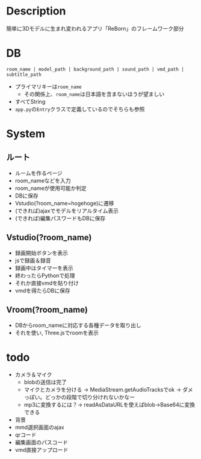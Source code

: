 # Description
簡単に3Dモデルに生まれ変われるアプリ「ReBorn」のフレームワーク部分

# DB
```
room_name | model_path | background_path | sound_path | vmd_path |  subtitle_path
```
- プライマリキーは`room_name`
    - その関係上、`room_name`は日本語を含まないほうが望ましい
- すべてString
- `app.py`の`Entry`クラスで定義しているのでそちらも参照

# System
## ルート
- ルームを作るページ
- room_nameなどを入力
- room_nameが使用可能か判定
- DBに保存
- Vstudio(?room_name=hogehoge)に遷移
- (できれば)ajaxでモデルをリアルタイム表示
- (できれば)編集パスワードもDBに保存

## Vstudio(?room_name)
- 録画開始ボタンを表示
- jsで録画＆録音
- 録画中はタイマーを表示
- 終わったらPythonで処理
- それか直接vmdを貼り付け
- vmdを得たらDBに保存

## Vroom(?room_name)
- DBからroom_nameに対応する各種データを取り出し
- それを使い, Three.jsでroomを表示

# todo
- カメラ＆マイク
    - blobの送信は完了
    - マイクとカメラを分ける -> MediaStream.getAudioTracksでok -> ダメっぽい。どっかの段階で切り分けれないかなー
    - mp3に変換するには？-> readAsDataURLを使えばblob→Base64に変換できる
- 背景
- mmd選択画面のajax
- qrコード
- 編集画面のパスコード
- vmd直接アップロード